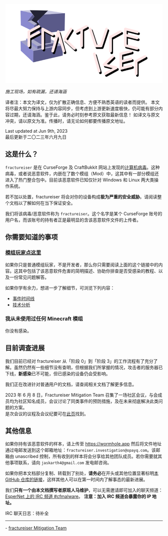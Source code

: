 <p align="center">
    <img src="../../docs/media/logo.svg" alt="Logo">
</p>

*施工现场，如有疏漏，还请海涵*

译者注：本文为译文，仅为扩散正确信息、方便不熟悉英语的读者而提供。
本文将尽最大努力保持与上游内容同步，但考虑到上游更新速度极快，仍可能有部分内容过期，还请海涵。鉴于此，请务必时刻参考原文获取最新信息！
如译文与原文冲突，请以原文为准。传播时，请无论如何都要传播原文地址。

Last updated at Jun 9th, 2023  
最后更新于二〇二三年六月九日

## 这是什么？
`fractureiser` 是在 CurseForge 及 CraftBukkit 网站上发现的[计算机病毒](https://zh.wikipedia.org/wiki/%E8%AE%A1%E7%AE%97%E6%9C%BA%E7%97%85%E6%AF%92)。这种病毒，或者说恶意软件，内嵌在了数个模组（Mod）中，这其中有一部分模组还进入了热门整合包中。目前该恶意软件已知仅针对 Windows 和 Linux 两大类操作系统。

若不加以处置，fractureiser 将会对你的设备构成**极为严重的安全威胁**。请阅读整个文档以了解如何在当下保证安全。

我们将该病毒/恶意软件称为 `fractureiser`。这个名字是某个 CurseForge 账号的用户名，而该账号的持有者正是最明显的含该恶意软件文件的上传者。 

## **你**需要知道的事项

### [模组玩家**点这里**](docs/users.md)

如果你只是普通模组玩家，不是开发者，那么你只需要阅读上面的这个链接中的内容。这其中包括了该恶意软件危害的简明描述、协助你排查是否受感染的教程、以及一份常见问题解答。

如果你学有余力，想进一步了解细节，可浏览下列内容：

* [事件时间线](docs/timeline.md)
* [技术分析](docs/tech.md)

### 我从未使用过任何 Minecraft 模组

你没有感染。

## 目前调查进展

我们目前已经对 fractureiser 从「阶段 0」到「阶段 3」的工作流程有了充分了解。虽然仍然有一些细节没有查明，但根据我们所掌握的情况，攻击者的服务器已下线，**新感染**已不可能，但已感染的设备仍会受影响。

我们正在改进针对普通用户的文档，请查阅相关文档了解更多信息。

2023 年 6 月 8 日，Fractureiser Mitigation Team 召集了一场社区会议，与会成员均为社区知名成员，会议讨论了同类事件的预防措施，及在未来彻底解决此类问题的方案。  
是次会议的议程及会议纪要可在[此页](docs/2023-06-08-meeting.md)找到。

## 其他信息

如果你持有该恶意软件的样本，请上传至 https://wormhole.app 然后将文件地址通过电邮发送到这个邮箱地址：`fractureiser.investigation@opayq.com`。该邮箱由 unascribed 控制，所有收到的样本将会分享给其他团队成员。若你需要就其他事项联系，请向 `jaskarth4@gmail.com` 发电邮咨询。

如果你把本文档部分复制、转载到了别处，**请务必**在开头或其他位置显著标明[本 GitHub 仓库的链接](https://github.com/fractureiser-investigation/fractureiser)，这样其他人可以在第一时间内了解事态的最新进展。

我们**只有一个**__由本文档撰写者原班人马维护__，可以无需邀请即可加入的聊天频道：[EsperNet 上的 IRC 频道 #cfmalware](https://webchat.esper.net/?channels=cfmalware)。
**注意：加入 IRC 频道会暴露你的 IP 地址。**

IRC 聊天日志：待补全

---

\- [fractureiser Mitigation Team](docs/credits.md)
